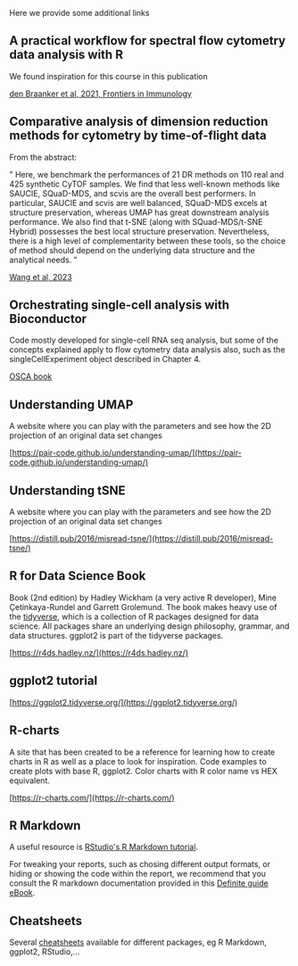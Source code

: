 Here we provide some additional links

## A practical workflow for spectral flow cytometry data analysis with R

We found inspiration for this course in this publication

[den Braanker et al, 2021, Frontiers in Immunology](https://doi.org/10.3389/fimmu.2021.768113)

## Comparative analysis of dimension reduction methods for cytometry by time-of-flight data

From the abstract:

" Here, we benchmark the performances of 21 DR methods on 110 real and 425 synthetic CyTOF samples. We find that less well-known methods like SAUCIE, SQuaD-MDS, and scvis are the overall best performers. In particular, SAUCIE and scvis are well balanced, SQuaD-MDS excels at structure preservation, whereas UMAP has great downstream analysis performance. We also find that t-SNE (along with SQuad-MDS/t-SNE Hybrid) possesses the best local structure preservation. Nevertheless, there is a high level of complementarity between these tools, so the choice of method should depend on the underlying data structure and the analytical needs. "

[Wang et al, 2023](https://www.nature.com/articles/s41467-023-37478-w)

## Orchestrating single-cell analysis with Bioconductor

Code mostly developed for single-cell RNA seq analysis, but some of the concepts explained apply to flow cytometry data analysis also, such as the singleCellExperiment object described in Chapter 4.

[OSCA book](https://bioconductor.org/books/3.18/OSCA.intro/)

## Understanding UMAP

A website where you can play with the parameters and see how the 2D projection of an original data set changes

[https://pair-code.github.io/understanding-umap/](https://pair-code.github.io/understanding-umap/)

## Understanding tSNE

A website where you can play with the parameters and see how the 2D projection of an original data set changes

[https://distill.pub/2016/misread-tsne/](https://distill.pub/2016/misread-tsne/)

## R for Data Science Book

Book (2nd edition) by Hadley Wickham (a very active R developer), Mine Çetinkaya-Rundel and Garrett Grolemund. The book makes heavy use of the [tidyverse](https://www.tidyverse.org/), which is a collection of R packages designed for data science. All packages share an underlying design philosophy, grammar, and data structures. ggplot2 is part of the tidyverse packages.

[https://r4ds.hadley.nz/](https://r4ds.hadley.nz/)


## ggplot2 tutorial

[https://ggplot2.tidyverse.org/](https://ggplot2.tidyverse.org/)


## R-charts

A site that has been created to be a reference for learning how to create charts in R as well as a place to look for inspiration. Code examples to create plots with base R, ggplot2. Color charts with R color name vs HEX equivalent.

[https://r-charts.com/](https://r-charts.com/)


## R Markdown

A useful resource is [RStudio's R Markdown tutorial](https://rmarkdown.rstudio.com/lesson-1.html).

For tweaking your reports, such as chosing different output formats, or hiding or showing the code within the report, we recommend that you consult the R markdown documentation provided in this [Definite guide eBook](https://bookdown.org/yihui/rmarkdown/).


## Cheatsheets

Several [cheatsheets](https://posit.co/resources/cheatsheets/) available for different packages, eg R Markdown, ggplot2, RStudio,...


